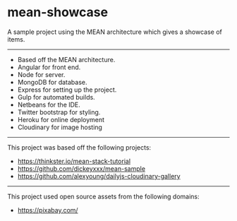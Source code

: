 # mean-showcase

A sample project using the MEAN architecture which gives a showcase of items.

---

- Based off the MEAN architecture.
- Angular for front end.
- Node for server.
- MongoDB for database.
- Express for setting up the project.
- Gulp for automated builds.
- Netbeans for the IDE.
- Twitter bootstrap for styling.
- Heroku for online deployment
- Cloudinary for image hosting

---

This project was based off the following projects:

- https://thinkster.io/mean-stack-tutorial
- https://github.com/dickeyxxx/mean-sample
- https://github.com/alexyoung/dailyjs-cloudinary-gallery

---

This project used open source assets from the following domains:

- https://pixabay.com/
